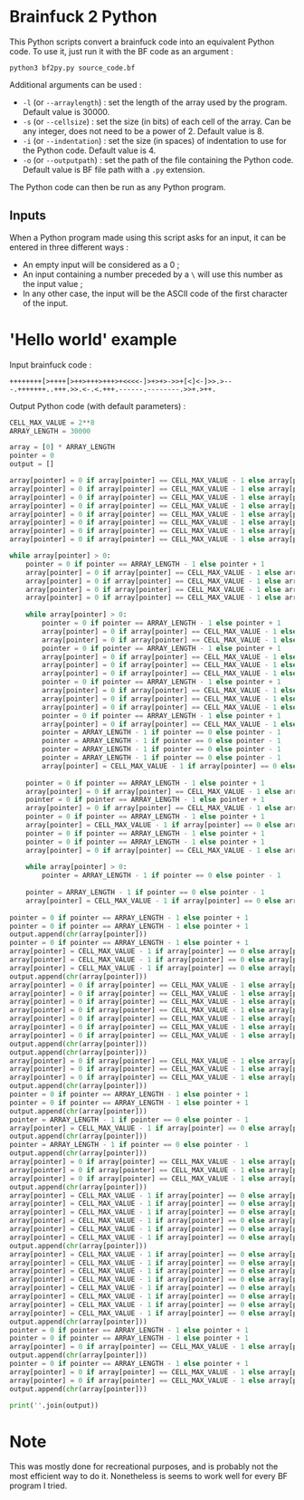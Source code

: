 # Brainfuck 2 Python

This Python scripts convert a brainfuck code into an equivalent Python code. To use it, just run it with the BF code as an argument :

```
python3 bf2py.py source_code.bf
```

Additional arguments can be used :
 - `-l` (or `--arraylength`) : set the length of the array used by the program. Default value is 30000.
 - `-s` (or `--cellsize`) : set the size (in bits) of each cell of the array. Can be any integer, does not need to be a power of 2. Default value is 8.
 - `-i` (or `--indentation`) : set the size (in spaces) of indentation to use for the Python code. Default value is 4.
 - `-o` (or `--outputpath`) : set the path of the file containing the Python code. Default value is BF file path with a `.py` extension.

The Python code can then be run as any Python program.

## Inputs

When a Python program made using this script asks for an input, it can be entered in three different ways :
 - An empty input will be considered as a 0 ;
 - An input containing a number preceded by a `\` will use this number as the input value ;
 - In any other case, the input will be the ASCII code of the first character of the input.


# 'Hello world' example

Input brainfuck code :
```brainfuck
++++++++[>++++[>++>+++>+++>+<<<<-]>+>+>->>+[<]<-]>>.>---.+++++++..+++.>>.<-.<.+++.------.--------.>>+.>++.
```
Output Python code (with default parameters) :
```python
CELL_MAX_VALUE = 2**8
ARRAY_LENGTH = 30000

array = [0] * ARRAY_LENGTH
pointer = 0
output = []

array[pointer] = 0 if array[pointer] == CELL_MAX_VALUE - 1 else array[pointer] + 1
array[pointer] = 0 if array[pointer] == CELL_MAX_VALUE - 1 else array[pointer] + 1
array[pointer] = 0 if array[pointer] == CELL_MAX_VALUE - 1 else array[pointer] + 1
array[pointer] = 0 if array[pointer] == CELL_MAX_VALUE - 1 else array[pointer] + 1
array[pointer] = 0 if array[pointer] == CELL_MAX_VALUE - 1 else array[pointer] + 1
array[pointer] = 0 if array[pointer] == CELL_MAX_VALUE - 1 else array[pointer] + 1
array[pointer] = 0 if array[pointer] == CELL_MAX_VALUE - 1 else array[pointer] + 1
array[pointer] = 0 if array[pointer] == CELL_MAX_VALUE - 1 else array[pointer] + 1

while array[pointer] > 0:
    pointer = 0 if pointer == ARRAY_LENGTH - 1 else pointer + 1
    array[pointer] = 0 if array[pointer] == CELL_MAX_VALUE - 1 else array[pointer] + 1
    array[pointer] = 0 if array[pointer] == CELL_MAX_VALUE - 1 else array[pointer] + 1
    array[pointer] = 0 if array[pointer] == CELL_MAX_VALUE - 1 else array[pointer] + 1
    array[pointer] = 0 if array[pointer] == CELL_MAX_VALUE - 1 else array[pointer] + 1
    
    while array[pointer] > 0:
        pointer = 0 if pointer == ARRAY_LENGTH - 1 else pointer + 1
        array[pointer] = 0 if array[pointer] == CELL_MAX_VALUE - 1 else array[pointer] + 1
        array[pointer] = 0 if array[pointer] == CELL_MAX_VALUE - 1 else array[pointer] + 1
        pointer = 0 if pointer == ARRAY_LENGTH - 1 else pointer + 1
        array[pointer] = 0 if array[pointer] == CELL_MAX_VALUE - 1 else array[pointer] + 1
        array[pointer] = 0 if array[pointer] == CELL_MAX_VALUE - 1 else array[pointer] + 1
        array[pointer] = 0 if array[pointer] == CELL_MAX_VALUE - 1 else array[pointer] + 1
        pointer = 0 if pointer == ARRAY_LENGTH - 1 else pointer + 1
        array[pointer] = 0 if array[pointer] == CELL_MAX_VALUE - 1 else array[pointer] + 1
        array[pointer] = 0 if array[pointer] == CELL_MAX_VALUE - 1 else array[pointer] + 1
        array[pointer] = 0 if array[pointer] == CELL_MAX_VALUE - 1 else array[pointer] + 1
        pointer = 0 if pointer == ARRAY_LENGTH - 1 else pointer + 1
        array[pointer] = 0 if array[pointer] == CELL_MAX_VALUE - 1 else array[pointer] + 1
        pointer = ARRAY_LENGTH - 1 if pointer == 0 else pointer - 1
        pointer = ARRAY_LENGTH - 1 if pointer == 0 else pointer - 1
        pointer = ARRAY_LENGTH - 1 if pointer == 0 else pointer - 1
        pointer = ARRAY_LENGTH - 1 if pointer == 0 else pointer - 1
        array[pointer] = CELL_MAX_VALUE - 1 if array[pointer] == 0 else array[pointer] - 1
        
    pointer = 0 if pointer == ARRAY_LENGTH - 1 else pointer + 1
    array[pointer] = 0 if array[pointer] == CELL_MAX_VALUE - 1 else array[pointer] + 1
    pointer = 0 if pointer == ARRAY_LENGTH - 1 else pointer + 1
    array[pointer] = 0 if array[pointer] == CELL_MAX_VALUE - 1 else array[pointer] + 1
    pointer = 0 if pointer == ARRAY_LENGTH - 1 else pointer + 1
    array[pointer] = CELL_MAX_VALUE - 1 if array[pointer] == 0 else array[pointer] - 1
    pointer = 0 if pointer == ARRAY_LENGTH - 1 else pointer + 1
    pointer = 0 if pointer == ARRAY_LENGTH - 1 else pointer + 1
    array[pointer] = 0 if array[pointer] == CELL_MAX_VALUE - 1 else array[pointer] + 1
    
    while array[pointer] > 0:
        pointer = ARRAY_LENGTH - 1 if pointer == 0 else pointer - 1
        
    pointer = ARRAY_LENGTH - 1 if pointer == 0 else pointer - 1
    array[pointer] = CELL_MAX_VALUE - 1 if array[pointer] == 0 else array[pointer] - 1
    
pointer = 0 if pointer == ARRAY_LENGTH - 1 else pointer + 1
pointer = 0 if pointer == ARRAY_LENGTH - 1 else pointer + 1
output.append(chr(array[pointer]))
pointer = 0 if pointer == ARRAY_LENGTH - 1 else pointer + 1
array[pointer] = CELL_MAX_VALUE - 1 if array[pointer] == 0 else array[pointer] - 1
array[pointer] = CELL_MAX_VALUE - 1 if array[pointer] == 0 else array[pointer] - 1
array[pointer] = CELL_MAX_VALUE - 1 if array[pointer] == 0 else array[pointer] - 1
output.append(chr(array[pointer]))
array[pointer] = 0 if array[pointer] == CELL_MAX_VALUE - 1 else array[pointer] + 1
array[pointer] = 0 if array[pointer] == CELL_MAX_VALUE - 1 else array[pointer] + 1
array[pointer] = 0 if array[pointer] == CELL_MAX_VALUE - 1 else array[pointer] + 1
array[pointer] = 0 if array[pointer] == CELL_MAX_VALUE - 1 else array[pointer] + 1
array[pointer] = 0 if array[pointer] == CELL_MAX_VALUE - 1 else array[pointer] + 1
array[pointer] = 0 if array[pointer] == CELL_MAX_VALUE - 1 else array[pointer] + 1
array[pointer] = 0 if array[pointer] == CELL_MAX_VALUE - 1 else array[pointer] + 1
output.append(chr(array[pointer]))
output.append(chr(array[pointer]))
array[pointer] = 0 if array[pointer] == CELL_MAX_VALUE - 1 else array[pointer] + 1
array[pointer] = 0 if array[pointer] == CELL_MAX_VALUE - 1 else array[pointer] + 1
array[pointer] = 0 if array[pointer] == CELL_MAX_VALUE - 1 else array[pointer] + 1
output.append(chr(array[pointer]))
pointer = 0 if pointer == ARRAY_LENGTH - 1 else pointer + 1
pointer = 0 if pointer == ARRAY_LENGTH - 1 else pointer + 1
output.append(chr(array[pointer]))
pointer = ARRAY_LENGTH - 1 if pointer == 0 else pointer - 1
array[pointer] = CELL_MAX_VALUE - 1 if array[pointer] == 0 else array[pointer] - 1
output.append(chr(array[pointer]))
pointer = ARRAY_LENGTH - 1 if pointer == 0 else pointer - 1
output.append(chr(array[pointer]))
array[pointer] = 0 if array[pointer] == CELL_MAX_VALUE - 1 else array[pointer] + 1
array[pointer] = 0 if array[pointer] == CELL_MAX_VALUE - 1 else array[pointer] + 1
array[pointer] = 0 if array[pointer] == CELL_MAX_VALUE - 1 else array[pointer] + 1
output.append(chr(array[pointer]))
array[pointer] = CELL_MAX_VALUE - 1 if array[pointer] == 0 else array[pointer] - 1
array[pointer] = CELL_MAX_VALUE - 1 if array[pointer] == 0 else array[pointer] - 1
array[pointer] = CELL_MAX_VALUE - 1 if array[pointer] == 0 else array[pointer] - 1
array[pointer] = CELL_MAX_VALUE - 1 if array[pointer] == 0 else array[pointer] - 1
array[pointer] = CELL_MAX_VALUE - 1 if array[pointer] == 0 else array[pointer] - 1
array[pointer] = CELL_MAX_VALUE - 1 if array[pointer] == 0 else array[pointer] - 1
output.append(chr(array[pointer]))
array[pointer] = CELL_MAX_VALUE - 1 if array[pointer] == 0 else array[pointer] - 1
array[pointer] = CELL_MAX_VALUE - 1 if array[pointer] == 0 else array[pointer] - 1
array[pointer] = CELL_MAX_VALUE - 1 if array[pointer] == 0 else array[pointer] - 1
array[pointer] = CELL_MAX_VALUE - 1 if array[pointer] == 0 else array[pointer] - 1
array[pointer] = CELL_MAX_VALUE - 1 if array[pointer] == 0 else array[pointer] - 1
array[pointer] = CELL_MAX_VALUE - 1 if array[pointer] == 0 else array[pointer] - 1
array[pointer] = CELL_MAX_VALUE - 1 if array[pointer] == 0 else array[pointer] - 1
array[pointer] = CELL_MAX_VALUE - 1 if array[pointer] == 0 else array[pointer] - 1
output.append(chr(array[pointer]))
pointer = 0 if pointer == ARRAY_LENGTH - 1 else pointer + 1
pointer = 0 if pointer == ARRAY_LENGTH - 1 else pointer + 1
array[pointer] = 0 if array[pointer] == CELL_MAX_VALUE - 1 else array[pointer] + 1
output.append(chr(array[pointer]))
pointer = 0 if pointer == ARRAY_LENGTH - 1 else pointer + 1
array[pointer] = 0 if array[pointer] == CELL_MAX_VALUE - 1 else array[pointer] + 1
array[pointer] = 0 if array[pointer] == CELL_MAX_VALUE - 1 else array[pointer] + 1
output.append(chr(array[pointer]))

print(''.join(output))
```

# Note
This was mostly done for recreational purposes, and is probably not the most efficient way to do it. Nonetheless is seems to work well for every BF program I tried.